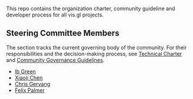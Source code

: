 This repo contains the organization charter, community guideline and developer process for all vis.gl projects.


## Steering Committee Members

The section tracks the current governing body of the community. For their responsibilities and the decision-making process, see [Technical Charter](/Technical%20Charter.md) and [Community Governance Guidelines](/governance.md).

- [Ib Green](https://github.com/ibgreen)
- [Xiaoji Chen](https://github.com/Pessimistress)
- [Chris Gervang](https://github.com/chrisgervang)
- [Felix Palmer](https://github.com/felixpalmer)
